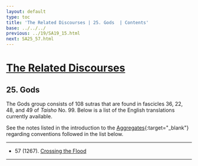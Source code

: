 ```yaml
---
layout: default
type: toc
title: 'The Related Discourses | 25. Gods  | Contents'
base: ../../../
previous: ../19/SA19_15.html
next: SA25_57.html
---
```


# [The Related Discourses](../index.html)
## 25. Gods

The Gods group consists of 108 sutras that are found in fascicles 36, 22, 48, and 49 of <em>Taisho</em> No. 99. Below is a list of the English translations currently available.

See the notes listed in the introduction to the [Aggregates](../01/index.html){:target="_blank"} regarding conventions followed in the list below.

---

<!--
SĀ 25.1 	T99.995 	? 	T100.132, SN 1.10
SĀ 25.2 	T99.996 	? 	T100.133, SN 1.9
SĀ 25.3 	T99.997 	? 	T100.134, SN 1.47
SĀ 25.4 	T99.998 	? 	T100.135, SN 1.42
SĀ 25.5 	T99.999 	? 	T100.136, SN 1.23
SĀ 25.6 	T99.1000 	? 	T100.137, SN 1.53
SĀ 25.7 	T99.1001 	? 	T100.138, SN 1.3
SĀ 25.8 	T99.1002 	? 	T100.140, SN 1.5
SĀ 25.9 	T99.1003 	? 	T100.141, SN 1.6
SĀ 25.10 	T99.1004 	? 	T100.142, SN 1.12
SĀ 25.11 	T99.1005 	? 	T100.231, SN 1.54
SĀ 25.12 	T99.1006 	? 	T100.232, SN 1.13
SĀ 25.13 	T99.1007 	? 	T100.233, SN 1.14
SĀ 25.14 	T99.1008 	? 	T100.234-235, SN 1.74
SĀ 25.15 	T99.1009 	? 	T100.236, SN 1.62
SĀ 25.16 	T99.1010 	? 	T100.237, SN 1.64
SĀ 25.17 	T99.1011 	? 	T100.238, SN 1.68
SĀ 25.18 	T99.1012 	? 	T100.239
SĀ 25.19 	T99.1013 	? 	T100.240, SN 1.73
SĀ 25.20 	T99.1014 	? 	T100.241, SN 1.59
SĀ 25.21 	T99.1015 	? 	T100.242, SN 1.51
SĀ 25.22 	T99.1016 	? 	T100.243, SN 1.56
SĀ 25.23 	T99.1017 	? 	T100.244, SN 1.57
SĀ 25.24 	T99.1018 	? 	T100.245, SN 1.55
SĀ 25.25 	T99.1019 	? 	T100.246, SN 1.58
SĀ 25.26 	T99.1020 	? 	T100.247, SN 1.61
SĀ 25.27 	T99.1021 	? 	T100.248, SN 1.60
SĀ 25.28 	T99.1022 	? 	T100.249, SN 1.72
SĀ 25.29 	T99.576 	? 	T100.161, SN 1.11
SĀ 25.30 	T99.577 	? 	T100.162, SN 10.2
SĀ 25.31 	T99.578 	? 	T100.163, SN 1.18
SĀ 25.32 	T99.579 	? 	T100.164, SN 1.7
SĀ 25.33 	T99.580 	? 	T100.165, SN 1.8
SĀ 25.34 	T99.581 	? 	T100.166, SN 1.25
SĀ 25.35 	T99.582 	? 	T100.166, SN 1.25
SĀ 25.36 	T99.583 	? 	T100.167, SN 2.9
SĀ 25.37 	T99.584 	? 	T100.168, SN 1.19
SĀ 25.38 	T99.585 	? 	T100.169, SN 2.18
SĀ 25.39 	T99.586 	? 	T100.170, SN 1.21
SĀ 25.40 	T99.587 	? 	T100.171, SN 1.46
SĀ 25.41 	T99.588 	? 	T100.172, SN 1.29
SĀ 25.42 	T99.589 	? 	T100.183, SN 1.28
SĀ 25.43 	T99.590 	? 	T100.184
SĀ 25.44 	T99.591 	? 	T100.185
SĀ 25.45 	T99.592 	? 	T100.186, SN 10.8
SĀ 25.46 	T99.593 	? 	T100.187, SN 2.20, MN 143, EĀ 51.8
SĀ 25.47 	T99.594 	? 	T100.188, AN 3.125
SĀ 25.48 	T99.595 	? 	T100.189, SN 2.24
SĀ 25.49 	T99.596 	? 	T100.181, SN 2.17
SĀ 25.50 	T99.597 	? 	T100.182
SĀ 25.51 	T99.598 	? 	T100.175, SN 1.16
SĀ 25.52 	T99.599 	? 	T100.173, SN 1.23
SĀ 25.53 	T99.600 	? 	T100.174, SN 1.17
SĀ 25.54 	T99.601 	? 	T100.176, SN 1.27
SĀ 25.55 	T99.602 	? 	T100.177, SN 1.30
SĀ 25.56 	T99.603 	? 	?
SĀ 25.57 	T99.1267 	Crossing the Flood 	T100.180, SN 1.1
SĀ 25.58 	T99.1268 	? 	T100.179, SN 1.2
SĀ 25.59 	T99.1269 	? 	T100.178, SN 2.15
SĀ 25.60 	T99.1270 	? 	T100.269
SĀ 25.61 	T99.1271 	? 	T100.270
SĀ 25.62 	T99.1272 	? 	?
SĀ 25.63 	T99.1273 	? 	T100.271, SN 1.40
SĀ 25.64 	T99.1274 	? 	T100.272, SN 1.39
SĀ 25.65 	T99.1275 	? 	T100.273, SN 1.22
SĀ 25.66 	T99.1276 	? 	T100.274, SN 2.22
SĀ 25.67 	T99.1277 	? 	T100.275, SN 1.35
SĀ 25.68 	T99.1278 	? 	T100.276, SN 6.10, SN 10.89, Ud 3.10, EĀ 21.5
SĀ 25.69 	T99.1279 	? 	T100.277, Ud 1.6
SĀ 25.70 	T99.1280 	? 	T100.278
SĀ 25.71 	T99.1281 	? 	T100.279, SN 1.24
SĀ 25.72 	T99.1282 	? 	T100.280
SĀ 25.73 	T99.1283 	? 	T100.281, MĀ 135, DN 31, DĀ 16
SĀ 25.74 	T99.1284 	? 	T100.282, Ja 243
SĀ 25.75 	T99.1285 	? 	T100.283
SĀ 25.76 	T99.1286 	? 	T100.284, SN 1.34
SĀ 25.77 	T99.1287 	? 	T100.285, SN 1.31
SĀ 25.78 	T99.1288 	? 	T100.286, SN 1.32
SĀ 25.79 	T99.1289 	? 	T100.287, SN 1.38
SĀ 25.80 	T99.1290 	? 	T100.288
SĀ 25.81 	T99.1291 	? 	T100.289
SĀ 25.82 	T99.1292 	? 	T100.290
SĀ 25.83 	T99.1293 	? 	T100.292
SĀ 25.84 	T99.1294 	? 	T100.291
SĀ 25.85 	T99.1295 	? 	T100.293
SĀ 25.86 	T99.1296 	? 	T100.294
SĀ 25.87 	T99.1297 	? 	T100.295
SĀ 25.88 	T99.1298 	? 	T100.296
SĀ 25.89 	T99.1299 	? 	T100.297
SĀ 25.90 	T99.1300 	? 	T100.298, SN 10.1
SĀ 25.91 	T99.1301 	? 	T100.300
SĀ 25.92 	T99.1302 	? 	T100.301, SN 2.21
SĀ 25.93 	T99.1303 	? 	T100.302, SN 2.11
SĀ 25.94 	T99.1304 	? 	T100.303, SN 2.12
SĀ 25.95 	T99.1305 	? 	T100.304, SN 2.7
SĀ 25.96 	T99.1306 	? 	T100.305, SN 2.29
SĀ 25.97 	T99.1307 	? 	T100.306, SN 2.26, AN 4.45, EĀ 43.1
SĀ 25.98 	T99.1308 	? 	T100.307, SN 2.30
SĀ 25.99 	T99.1309 	? 	T100.308, SN 2.3
SĀ 25.100 	T99.1310 	? 	T100.309, SN 2.4
SĀ 25.101 	T99.1311 	? 	T100.310, SN 2.5
SĀ 25.102 	T99.1312 	? 	T100.311, SN 1.5
SĀ 25.103 	T99.1313 	? 	T100.312, SN 2.6
SĀ 25.104 	T99.1314 	? 	T100.313, SN 10.3
SĀ 25.105 	T99.1315 	? 	T100.314, SN 2.14
SĀ 25.106 	T99.1316 	? 	T100.315, SN 2.15
SĀ 25.107 	T99.1317 	? 	T100.316, SN 2.1-2
SĀ 25.108 	T99.1318 	? 	T100.317, SN 2.1-2 
-->


<ul class="list-style-none">
  <li>57 (1267). <a href="SA25_57.html">Crossing the Flood</a></li>
</ul>

---